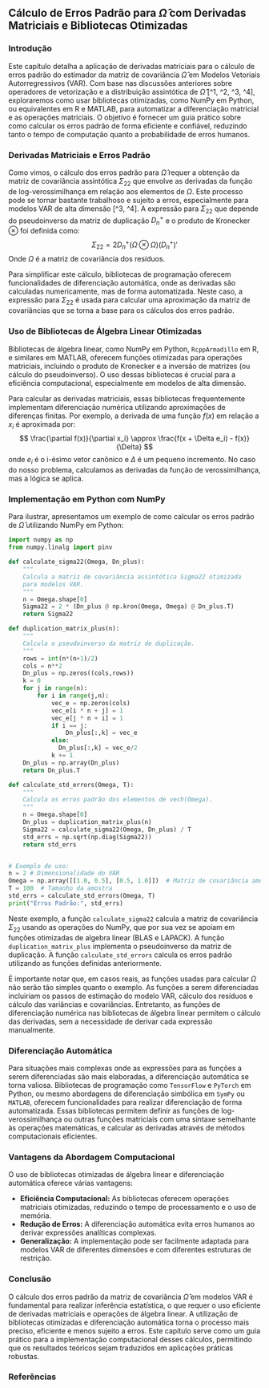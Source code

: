 ## Cálculo de Erros Padrão para $\hat{\Omega}$ com Derivadas Matriciais e Bibliotecas Otimizadas

### Introdução

Este capítulo detalha a aplicação de derivadas matriciais para o cálculo de erros padrão do estimador da matriz de covariância $\hat{\Omega}$ em Modelos Vetoriais Autorregressivos (VAR). Com base nas discussões anteriores sobre operadores de vetorização e a distribuição assintótica de $\hat{\Omega}$ [^1, ^2, ^3, ^4], exploraremos como usar bibliotecas otimizadas, como NumPy em Python, ou equivalentes em R e MATLAB, para automatizar a diferenciação matricial e as operações matriciais. O objetivo é fornecer um guia prático sobre como calcular os erros padrão de forma eficiente e confiável, reduzindo tanto o tempo de computação quanto a probabilidade de erros humanos.

### Derivadas Matriciais e Erros Padrão

Como vimos, o cálculo dos erros padrão para $\hat{\Omega}$ requer a obtenção da matriz de covariância assintótica $\Sigma_{22}$ que envolve as derivadas da função de log-verossimilhança em relação aos elementos de $\Omega$. Este processo pode se tornar bastante trabalhoso e sujeito a erros, especialmente para modelos VAR de alta dimensão [^3, ^4].  A expressão para $\Sigma_{22}$ que depende do pseudoinverso da matriz de duplicação $D_n^+$ e o produto de Kronecker $\otimes$ foi definida como:
$$ \Sigma_{22} = 2D_n^+ (\Omega \otimes \Omega) (D_n^+)' $$
Onde $\Omega$ é a matriz de covariância dos resíduos.

Para simplificar este cálculo, bibliotecas de programação oferecem funcionalidades de diferenciação automática, onde as derivadas são calculadas numericamente, mas de forma automatizada.  Neste caso, a expressão para $\Sigma_{22}$ é usada para calcular uma aproximação da matriz de covariâncias que se torna a base para os cálculos dos erros padrão.

### Uso de Bibliotecas de Álgebra Linear Otimizadas

Bibliotecas de álgebra linear, como NumPy em Python, `RcppArmadillo` em R, e similares em MATLAB, oferecem funções otimizadas para operações matriciais, incluindo o produto de Kronecker e a inversão de matrizes (ou cálculo do pseudoinverso).  O uso dessas bibliotecas é crucial para a eficiência computacional, especialmente em modelos de alta dimensão.

Para calcular as derivadas matriciais, essas bibliotecas frequentemente implementam diferenciação numérica utilizando aproximações de diferenças finitas.  Por exemplo, a derivada de uma função $f(x)$ em relação a $x_i$ é aproximada por:
$$ \frac{\partial f(x)}{\partial x_i} \approx \frac{f(x + \Delta e_i) - f(x)}{\Delta} $$
onde $e_i$ é o i-ésimo vetor canônico e $\Delta$ é um pequeno incremento. No caso do nosso problema, calculamos as derivadas da função de verossimilhança, mas a lógica se aplica.

### Implementação em Python com NumPy

Para ilustrar, apresentamos um exemplo de como calcular os erros padrão de $\hat{\Omega}$ utilizando NumPy em Python:

```python
import numpy as np
from numpy.linalg import pinv

def calculate_sigma22(Omega, Dn_plus):
    """
    Calcula a matriz de covariância assintótica Sigma22 otimizada
    para modelos VAR.
    """
    n = Omega.shape[0]
    Sigma22 = 2 * (Dn_plus @ np.kron(Omega, Omega) @ Dn_plus.T)
    return Sigma22

def duplication_matrix_plus(n):
    """
    Calcula o pseudoinverso da matriz de duplicação.
    """
    rows = int(n*(n+1)/2)
    cols = n**2
    Dn_plus = np.zeros((cols,rows))
    k = 0
    for j in range(n):
        for i in range(j,n):
            vec_e = np.zeros(cols)
            vec_e[i * n + j] = 1
            vec_e[j * n + i] = 1
            if i == j:
                Dn_plus[:,k] = vec_e
            else:
              Dn_plus[:,k] = vec_e/2
            k += 1
    Dn_plus = np.array(Dn_plus)
    return Dn_plus.T

def calculate_std_errors(Omega, T):
    """
    Calcula os erros padrão dos elementos de vech(Omega).
    """
    n = Omega.shape[0]
    Dn_plus = duplication_matrix_plus(n)
    Sigma22 = calculate_sigma22(Omega, Dn_plus) / T
    std_errs = np.sqrt(np.diag(Sigma22))
    return std_errs


# Exemplo de uso:
n = 2 # Dimensionalidade do VAR
Omega = np.array([[1.0, 0.5], [0.5, 1.0]])  # Matriz de covariância amostral
T = 100  # Tamanho da amostra
std_errs = calculate_std_errors(Omega, T)
print("Erros Padrão:", std_errs)

```

Neste exemplo, a função `calculate_sigma22` calcula a matriz de covariância $\Sigma_{22}$ usando as operações do NumPy, que por sua vez se apoiam em funções otimizadas de algebra linear (BLAS e LAPACK). A função `duplication_matrix_plus` implementa o pseudoinverso da matriz de duplicação. A função `calculate_std_errors` calcula os erros padrão utilizando as funções definidas anteriormente.

É importante notar que, em casos reais, as funções usadas para calcular $\Omega$ não serão tão simples quanto o exemplo. As funções a serem diferenciadas incluiriam os passos de estimação do modelo VAR, cálculo dos resíduos e cálculo das variâncias e covariâncias. Entretanto, as funções de diferenciação numérica nas bibliotecas de álgebra linear permitem o cálculo das derivadas, sem a necessidade de derivar cada expressão manualmente.

### Diferenciação Automática

Para situações mais complexas onde as expressões para as funções a serem diferenciadas são mais elaboradas, a diferenciação automática se torna valiosa. Bibliotecas de programação como `TensorFlow` e `PyTorch` em Python, ou mesmo abordagens de diferenciação simbólica em `SymPy` ou `MATLAB`, oferecem funcionalidades para realizar diferenciação de forma automatizada. Essas bibliotecas permitem definir as funções de log-verossimilhança ou outras funções matriciais com uma sintaxe semelhante às operações matemáticas, e calcular as derivadas através de métodos computacionais eficientes.

### Vantagens da Abordagem Computacional

O uso de bibliotecas otimizadas de álgebra linear e diferenciação automática oferece várias vantagens:

*   **Eficiência Computacional:** As bibliotecas oferecem operações matriciais otimizadas, reduzindo o tempo de processamento e o uso de memória.
*   **Redução de Erros:** A diferenciação automática evita erros humanos ao derivar expressões analíticas complexas.
*   **Generalização:** A implementação pode ser facilmente adaptada para modelos VAR de diferentes dimensões e com diferentes estruturas de restrição.

### Conclusão

O cálculo dos erros padrão da matriz de covariância $\hat{\Omega}$ em modelos VAR é fundamental para realizar inferência estatística, o que requer o uso eficiente de derivadas matriciais e operações de álgebra linear.  A utilização de bibliotecas otimizadas e diferenciação automática torna o processo mais preciso, eficiente e menos sujeito a erros. Este capítulo serve como um guia prático para a implementação computacional desses cálculos, permitindo que os resultados teóricos sejam traduzidos em aplicações práticas robustas.

### Referências

[^1]: Texto referente às seções anteriores do capítulo, que discute a estimação e teste de hipóteses em VAR.
[^2]: Texto extraído da página 293, onde a estimação por máxima verossimilhança de $\Pi$ é definida e demonstrada usando regressões OLS.
[^3]: Texto extraído das páginas 301-302, onde a distribuição assintótica de $\Omega$ e os operadores "vec" e "vech" são abordados em detalhes e introduzidos para análise.
[^4]: Texto extraído da página 302, onde matrizes de duplicação e métodos de cálculo são introduzidos
<!-- END -->
